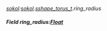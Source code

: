_[sokol](../../modules/sokol/sokol-module.md):[sokol](../../modules/sokol/sokol-module.md).[sshape\_torus\_t](../../modules/sokol/sokol-sshape_torus_t.md).ring\_radius_
##### Field ring\_radius:[Float](../../modules/wonkey/wonkey-types-float.md)
